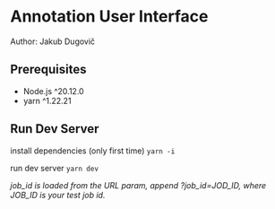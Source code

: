 # Annotation User Interface 
Author: Jakub Dugovič

## Prerequisites
- Node.js ^20.12.0
- yarn ^1.22.21

## Run Dev Server
install dependencies (only first time)
`yarn -i`

run dev server
`yarn dev`

*job_id is loaded from the URL param, append ?job_id=JOD_ID, where JOB_ID is your test job id.*
